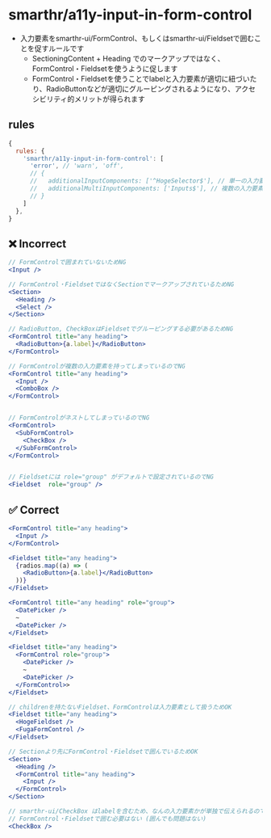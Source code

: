 # smarthr/a11y-input-in-form-control

- 入力要素をsmarthr-ui/FormControl、もしくはsmarthr-ui/Fieldsetで囲むことを促すルールです
  - SectioningContent + Heading でのマークアップではなく、FormControl・Fieldsetを使うように促します
  - FormControl・Fieldsetを使うことでlabelと入力要素が適切に紐づいたり、RadioButtonなどが適切にグルーピングされるようになり、アクセシビリティ的メリットが得られます

## rules

```js
{
  rules: {
    'smarthr/a11y-input-in-form-control': [
      'error', // 'warn', 'off',
      // {
      //   additionalInputComponents: ['^HogeSelector$'], // 単一の入力要素として扱いたいコンポーネント名を正規表現で入力する
      //   additionalMultiInputComponents: ['Inputs$'], // 複数の入力要素として扱いたいコンポーネント名を正規表現で入力する
      // }
    ]
  },
}
```

## ❌ Incorrect

```jsx
// FormControlで囲まれていないためNG
<Input />

// FormControl・FieldsetではなくSectionでマークアップされているためNG
<Section>
  <Heading />
  <Select />
</Section>

// RadioButton, CheckBoxはFieldsetでグルーピングする必要があるためNG
<FormControl title="any heading">
  <RadioButton>{a.label}</RadioButton>
</FormControl>

// FormControlが複数の入力要素を持ってしまっているのでNG
<FormControl title="any heading">
  <Input />
  <ComboBox />
</FormControl>


// FormControlがネストしてしまっているのでNG
<FormControl>
  <SubFormControl>
    <CheckBox />
  </SubFormControl>
</FormControl>


// Fieldsetには role="group" がデフォルトで設定されているのでNG
<Fieldset  role="group" />
```

## ✅ Correct

```jsx
<FormControl title="any heading">
  <Input />
</FormControl>

<Fieldset title="any heading">
  {radios.map((a) => (
    <RadioButton>{a.label}</RadioButton>
  ))}
</Fieldset>

<FormControl title="any heading" role="group">
  <DatePicker />
  ~
  <DatePicker />
</Fieldset>

<Fieldset title="any heading">
  <FormControl role="group">
    <DatePicker />
    ~
    <DatePicker />
  </FormControl>>
</Fieldset>

// childrenを持たないFieldset、FormControlは入力要素として扱うためOK
<Fieldset title="any heading">
  <HogeFieldset />
  <FugaFormControl />
</Fieldset>

// Sectionより先にFormControl・Fieldsetで囲んでいるためOK
<Section>
  <Heading />
  <FormControl title="any heading">
    <Input />
  </FormControl>
</Section>

// smarthr-ui/CheckBox はlabelを含むため、なんの入力要素かが単独で伝えられるので
// FormControl・Fieldsetで囲む必要はない (囲んでも問題はない)
<CheckBox />
```
